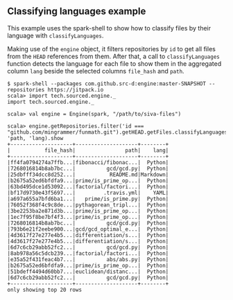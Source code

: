 ## Classifying languages example

This example uses the spark-shell to show how to classify files by their language with `classifyLanguages`.

Making use of the `engine` object, it filters repositories by `id` to get all files from the `HEAD` references from them. After that, a call to `classifyLanguages` function detects the language for each file to show them in the aggregated column `lang` beside the selected columns `file_hash` and `path`.

```
$ spark-shell --packages com.github.src-d:engine:master-SNAPSHOT --repositories https://jitpack.io
scala> import tech.sourced.engine._
import tech.sourced.engine._

scala> val engine = Engine(spark, "/path/to/siva-files")

scala> engine.getRepositories.filter('id === "github.com/mingrammer/funmath.git").getHEAD.getFiles.classifyLanguages.select('file_hash, 'path, 'lang).show
+--------------------+--------------------+--------+
|           file_hash|                path|    lang|
+--------------------+--------------------+--------+
|ff4fa0794274a7ffb...|fibonacci/fibonac...|  Python|
|7268016814b8ab7bc...|          gcd/gcd.py|  Python|
|25dbfff34dcc8d252...|           README.md|Markdown|
|b2675a52ed6bfdfa9...|prime/is_prime_op...|  Python|
|63bd495dce1d53092...|factorial/factori...|  Python|
|bf17d9730e43f5697...|         .travis.yml|    YAML|
|a697a655a7bfd6ba1...|   prime/is_prime.py|  Python|
|76052f368f4c9c8de...|pythagorean_tripl...|  Python|
|3be2253ba2e871d3b...|prime/is_prime_op...|  Python|
|1ec7f95f8be7bf4f3...|prime/is_prime_op...|  Python|
|7268016814b8ab7bc...|          gcd/gcd.py|  Python|
|793b6e21f2eebe900...|gcd/gcd_optimal_e...|  Python|
|4d3617f27e277e4b5...|differentiation/s...|  Python|
|4d3617f27e277e4b5...|differentiation/s...|  Python|
|6d7c6cb29abb52fc2...|          gcd/gcd.py|  Python|
|8ab978a56c5dcb239...|factorial/factori...|  Python|
|e35a52f431feac4b7...|          abs/abs.py|  Python|
|b2675a52ed6bfdfa9...|prime/is_prime_op...|  Python|
|51bdeff4494d60bb7...|euclidean/distanc...|  Python|
|6d7c6cb29abb52fc2...|          gcd/gcd.py|  Python|
+--------------------+--------------------+--------+
only showing top 20 rows

```
